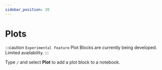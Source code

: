 ```yaml
---
sidebar_position: 20
---
```


# Plots

:::caution `Experimental Feature`
Plot Blocks are currently being developed. Limited availability.
:::

Type `/` and select **Plot** to add a plot block to a notebook.
